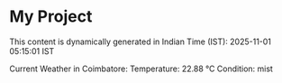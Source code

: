 # My Project

This content is dynamically generated in Indian Time (IST): 2025-11-01 05:15:01 IST


Current Weather in Coimbatore:
Temperature: 22.88 °C
Condition: mist
